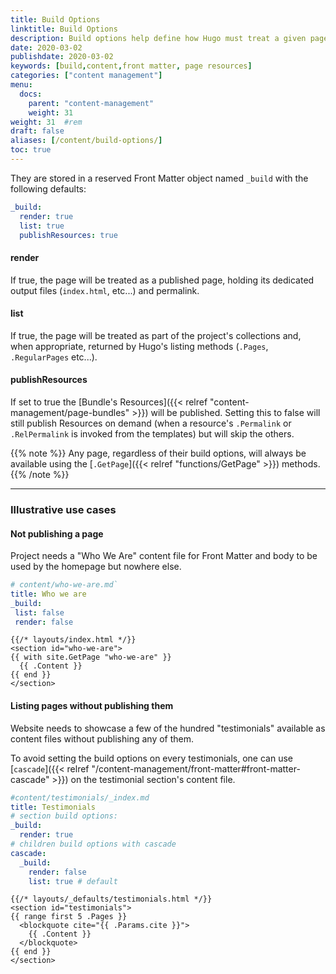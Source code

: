 ```yaml
---
title: Build Options
linktitle: Build Options
description: Build options help define how Hugo must treat a given page when building the site.
date: 2020-03-02
publishdate: 2020-03-02
keywords: [build,content,front matter, page resources]
categories: ["content management"]
menu:
  docs:
    parent: "content-management"
    weight: 31
weight: 31	#rem
draft: false
aliases: [/content/build-options/]
toc: true
---
```


They are stored in a reserved Front Matter object named `_build` with the following defaults:

```yaml
_build:
  render: true
  list: true
  publishResources: true
```

#### render
If true, the page will be treated as a published page, holding its dedicated output files (`index.html`, etc...) and permalink.

#### list
If true, the page will be treated as part of the project's collections and, when appropriate, returned by Hugo's listing methods (`.Pages`, `.RegularPages` etc...).

#### publishResources

If set to true the [Bundle's Resources]({{< relref "content-management/page-bundles" >}}) will be published. 
Setting this to false will still publish Resources on demand (when a resource's `.Permalink` or `.RelPermalink` is invoked from the templates) but will skip the others.

{{% note %}}
Any page, regardless of their build options, will always be available using the [`.GetPage`]({{< relref "functions/GetPage" >}}) methods.
{{% /note %}}

------

### Illustrative use cases

#### Not publishing a page
Project needs a "Who We Are" content file for Front Matter and body to be used by the homepage but nowhere else.

```yaml
# content/who-we-are.md`
title: Who we are
_build:
 list: false
 render: false
```

```go-html-template
{{/* layouts/index.html */}}
<section id="who-we-are">
{{ with site.GetPage "who-we-are" }}
  {{ .Content }}
{{ end }}
</section>
```

#### Listing pages without publishing them

Website needs to showcase a few of the hundred "testimonials" available as content files without publishing any of them.

To avoid setting the build options on every testimonials, one can use [`cascade`]({{< relref "/content-management/front-matter#front-matter-cascade" >}}) on the testimonial section's content file.

```yaml
#content/testimonials/_index.md
title: Testimonials
# section build options:
_build:
  render: true
# children build options with cascade
cascade:
  _build:
    render: false
    list: true # default
```

```go-html-template
{{/* layouts/_defaults/testimonials.html */}}
<section id="testimonials">
{{ range first 5 .Pages }}
  <blockquote cite="{{ .Params.cite }}">
    {{ .Content }}
  </blockquote>
{{ end }}
</section>